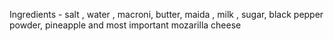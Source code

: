 Ingredients - salt ,
 water ,
 macroni,
 butter,
 maida ,
 milk ,
 sugar,
 black pepper powder,
 pineapple
 and most important
 mozarilla cheese 